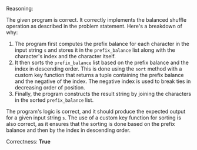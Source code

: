 Reasoning:

The given program is correct. It correctly implements the balanced shuffle operation as described in the problem statement. Here's a breakdown of why:

1. The program first computes the prefix balance for each character in the input string `s` and stores it in the `prefix_balance` list along with the character's index and the character itself.
2. It then sorts the `prefix_balance` list based on the prefix balance and the index in descending order. This is done using the `sort` method with a custom key function that returns a tuple containing the prefix balance and the negative of the index. The negative index is used to break ties in decreasing order of position.
3. Finally, the program constructs the result string by joining the characters in the sorted `prefix_balance` list.

The program's logic is correct, and it should produce the expected output for a given input string `s`. The use of a custom key function for sorting is also correct, as it ensures that the sorting is done based on the prefix balance and then by the index in descending order.

Correctness: **True**